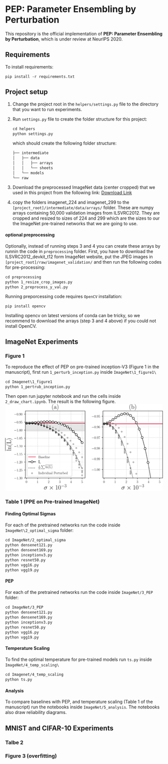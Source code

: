 # PEP: Parameter Ensembling by Perturbation

This repository is the official implementation of **PEP: Parameter Ensembling by Perturbation**,
which is under review at NeurIPS 2020.
<!-- > 📋Optional: include a graphic explaining your approach/main result, bibtex entry, link to demos, blog posts and tutorials
-->

## Requirements

To install requirements:

```setup
pip install -r requirements.txt
```

## Project setup
1. Change the project root in the `helpers/settings.py` file to the directory that 
you want to run experiments.
2. Run `settings.py` file to create the folder structure for this project:
    ```
    cd helpers
    python settings.py
    ```
    which should create the following folder structure:
    ```
    ├── intermediate
    │   ├── data
    │   │   ├── arrays
    │   │   └── sheets
    │   └── models
    └── raw
    ```
3. Download the preprocessed ImageNet data (center cropped) that we used in this project from the 
following link:
[Download Link](https://www.dropbox.com/sh/5nwkk693coegsr4/AACRBvEV_1micL5bBnmbPydea?dl=0)

4. copy the folders imagenet_224 and imagenet_299 to the `[project_root]/intermediate/data/arrays/` folder.
These are numpy arrays containing 50,000 validation images from ILSVRC2012.
They are cropped and resized to sizes of 224 and 299 which are the sizes
to our the ImageNet pre-trained networks that we are going to use.

#### optional preprocessing
Optionally, instead of running steps 3 and 4 you can create these arrays
by runnin the code in `preprocessing` folder. 
First, you have to download the ILSVRC2012_devkit_t12
form ImageNet website, put the JPEG images in `[project_root]/raw/imagenet_validation/`
and then run the following codes for pre-processing:
```
cd preprocessing
python 1_resize_crop_images.py
python 2_preprocess_y_val.py
```
Running preporcessing code requires `OpenCV` installation:
```
pip install opencv
```
Installing opencv on latest versions of conda can be tricky, so 
we recommend to download the arrays (step 3 and 4 above) if you
could not install OpenCV.

## ImageNet Experiments
### Figure 1
To reproduce the effect of PEP on pre-trained inception-V3 (Figure 1 in
the manuscript), first run `1_perturb_inception.py` inside `ImageNet\1_figure1\`
```
cd Imagenet\1_figure1
python 1_pertrub_inception.py
```
Then open run jupyter notebook and run the cells inside `2_draw_chart.ipynb`.
The result is the following figure.
![](assets/figure1.png)

### Table 1 (PPE on Pre-trained ImageNet)
#### Finding Optimal Sigmas
For each of the pretrained networks run the code inside `ImageNet\2_optimal_sigma` folder:
```
cd ImageNet/2_optimal_sigma
python densenet121.py
python densenet169.py
python inceptionv3.py
python resnet50.py
python vgg16.py
python vgg19.py
```
#### PEP
For each of the pretrained networks run the code inside `ImageNet/3_PEP` folder:
```
cd ImageNet/3_PEP
python densenet121.py
python densenet169.py
python inceptionv3.py
python resnet50.py
python vgg16.py
python vgg19.py
```
#### Temperature Scaling
To find the optimal temperature for pre-trained models
run `ts.py` inside `ImageNet/4_temp_scaling\`
```
cd Imagenet/4_temp_scaling
python ts.py
```
#### Analysis
To compare baselines with PEP, and temperature scaling (Table 1 of the manuscript)
run the notebooks inside `ImageNet/5_analysis`. The notebooks also
draw reliability diagrams.

## MNIST and CIFAR-10 Experiments

### Talbe 2

### Figure 3 (overfitting)

